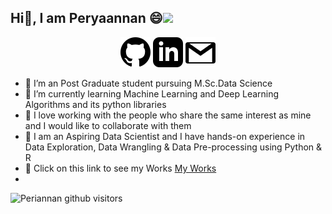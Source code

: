 <h2> Hi👋, I am Peryaannan 😄<img src="https://media.giphy.com/media/26u4cqVR8dsmedTJ6/giphy.gif" width="50"></h2>

<p align="center">
	<a href="https://github.com/ramperiannan"><img src="imgs/github.svg" alt="GitHub"></a>
	<a href="https://www.linkedin.com/in/peryaannan-arulkumar-15a17a167/"><img src="imgs/linkedin.svg" alt="LinkedIn"></a>
	<a href="https://mail.google.com/mail/u/0/?fs=1&to=periannanram@gmail.com.com&su=SUBJECT&body=BODY&tf=cm"><img src="imgs/gmails.svg" alt="Gmail"></a>
</p>

- 🔭 I’m an Post Graduate student pursuing M.Sc.Data Science
- 🌱 I’m currently learning Machine Learning and Deep Learning Algorithms and its python libraries 
- 👯 I love working with the people who share the same interest as mine and I would like to collaborate with them 
- 💬 I am an Aspiring Data Scientist and I have hands-on experience in Data Exploration, Data Wrangling & Data Pre-processing using Python & R 
- 💭 Click on this link to see my Works <a href="https://github.com/ramperiannan?tab=repositories">My Works</a>
- 
<p>
    <img class="center" alt="Periannan github visitors" src="https://visitor-badge.laobi.icu/badge?page_id=ramperiannan.ramperiannan"/>
</p>
<!--
**ramperiannan/ramperiannan** is a ✨ _special_ ✨ repository because its `README.md` (this file) appears on your GitHub profile.


